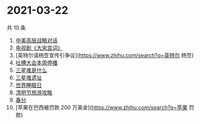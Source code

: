 # 2021-03-22

共 10 条

<!-- BEGIN ZHIHUSEARCH -->
<!-- 最后更新时间 Mon Mar 22 2021 09:44:17 GMT+0800 (China Standard Time) -->
1. [中美高层战略对话](https://www.zhihu.com/search?q=中美对话)
1. [电视剧《大宋宫词》](https://www.zhihu.com/search?q=大宋宫词)
1. [英特尔请杨笠宣传引争议](https://www.zhihu.com/search?q=英特尔 杨笠)
1. [吐槽大会本周停播](https://www.zhihu.com/search?q=吐槽大会停播)
1. [三星堆是什么](https://www.zhihu.com/search?q=三星堆未解之谜)
1. [三星堆遗址](https://www.zhihu.com/search?q=三星堆新发现)
1. [世界睡眠日](https://www.zhihu.com/search?q=世界睡眠日)
1. [清明节旅游攻略](https://www.zhihu.com/search?q=清明节适合去哪里旅游)
1. [春分](https://www.zhihu.com/search?q=春分)
1. [苹果在巴西被罚款 200 万美金](https://www.zhihu.com/search?q=苹果 罚款)
<!-- END ZHIHUSEARCH -->
